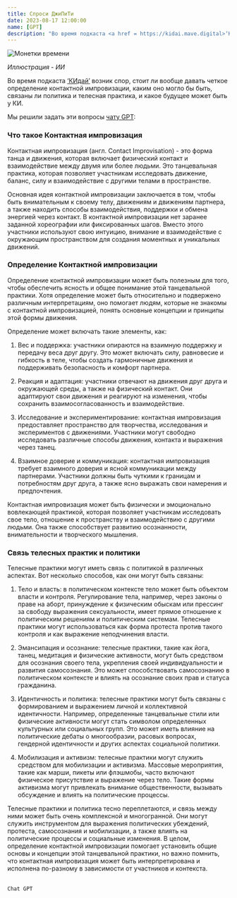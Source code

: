 ```yaml
---
title: Спроси ДжиПиТи
date: 2023-08-17 12:00:00
name: [GPT]
description: "Во время подкаста <a href = https://kidai.mave.digital>‘КИдай’</a> возник спор, стоит ли вообще давать четкое определение контактной импровизации, каким оно могло бы быть&nbsp;..."
---
```


<img src="/media/ai-ci_2.jpg" alt="Монетки времени"/>

*Иллюстрация - ИИ*


Во время подкаста <a href = https://kidai.mave.digital target="_blank" rel="noreferrer">‘КИдай’</a> возник спор, стоит ли вообще давать четкое определение контактной импровизации, каким оно могло бы быть, связаны ли политика и телесная практика, и какое будущее может быть у КИ.

Мы решили задать эти вопросы <a href = https://chat.openai.com/ target="_blank" rel="noreferrer">чату GPT</a>:

### Что такое Контактная импровизация
Контактная  импровизация (англ. Contact Improvisation) - это форма танца и движения, которая включает физический контакт и взаимодействие между двумя или более людьми. Это танцевальная практика, которая позволяет участникам исследовать движение, баланс, силу и взаимодействие с другими телами в пространстве.  
 
Основная идея контактной импровизации заключается в том, чтобы быть внимательным к своему телу, движениям и движениям партнера, а также находить способы взаимодействия, поддержки и обмена энергией через контакт. В контактной импровизации нет заранее заданной хореографии или фиксированных шагов. Вместо этого участники используют свою интуицию, внимание и взаимодействие с окружающим пространством для создания моментных и уникальных движений.


### Определение Контактной импровизации
Определение контактной импровизации может быть полезным для того, чтобы обеспечить ясность и общее понимание этой танцевальной практики. Хотя определение может быть относительно и подвержено различным интерпретациям, оно помогает людям, которые не знакомы с контактной импровизацией, понять основные концепции и принципы этой формы движения.  
  
Определение может включать такие элементы, как:

1. Вес и поддержка: участники опираются на взаимную поддержку и передачу веса друг другу. Это может включать силу, равновесие и гибкость в теле, чтобы создать гармоничные движения и поддерживать безопасность и комфорт партнера.

2. Реакция и адаптация: участники отвечают на движения друг друга и окружающей среды, а также на физический контакт. Они адаптируют свои движения и реагируют на изменения, чтобы сохранить взаимосогласованность и взаимодействие.

3. Исследование и экспериментирование: контактная импровизация предоставляет пространство для творчества, исследования и экспериментов с движениями. Участники могут свободно исследовать различные способы движения, контакта и выражения через танец.

4. Взаимное доверие и коммуникация: контактная импровизация требует взаимного доверия и ясной коммуникации между партнерами. Участники должны быть чуткими к границам и потребностям друг друга, а также ясно выражать свои намерения и предпочтения.

Контактная импровизация может быть физически и эмоционально вовлекающей практикой, которая позволяет участникам исследовать свое тело, отношение к пространству и взаимодействию с другими людьми. Она также способствует развитию осознанности, внимательности и творческого мышления.

 
### Связь телесных практик и политики
Телесные практики могут иметь связь с политикой в различных аспектах. Вот несколько способов, как они могут быть связаны:

1. Тело и власть: в политическом контексте тело может быть объектом власти и контроля. Регулирование тела, например, через законы о праве на аборт, принуждение к физическим обыскам или прессинг за свободу выражения сексуальности, имеет прямое отношение к политическим решениям и политическим системам. Телесные практики могут использоваться как форма протеста против такого контроля и как выражение неподчинения власти.

2. Эмансипация и осознание: телесные практики, такие как йога, танец, медитация и физические активности, могут быть средством для осознания своего тела, укрепления своей индивидуальности и развития самосознания. Это может способствовать самосознанию в политическом контексте и влиять на осознание своих прав и статуса гражданина.

3. Идентичность и политика: телесные практики могут быть связаны с формированием и выражением личной и коллективной идентичности. Например, определенные танцевальные стили или физические активности могут стать символом определенных культурных или социальных групп. Это может иметь влияние на политические дебаты о многообразии, расовых вопросах, гендерной идентичности и других аспектах социальной политики.

4. Мобилизация и активизм: телесные практики могут служить средством для мобилизации и активизма.
Массовые мероприятия, такие как марши, пикеты или флэшмобы, часто включают физическое присутствие и выражение через тело. Такие формы активизма могут привлекать внимание общественности, вызывать обсуждение и влиять на политические процессы.
  
Телесные практики и политика тесно переплетаются, и связь между ними может быть очень комплексной и многогранной. Они могут служить инструментом для выражения политических убеждений, протеста, самосознания и мобилизации, а также влиять на политические процессы и социальные изменения.
В целом, определение контактной импровизации помогает установить общие основы и концепции этой танцевальной практики, но важно помнить, что контактная импровизация может быть интерпретирована и исполнена по-разному в зависимости от участников и контекста.

&nbsp;  
```Chat GPT```
